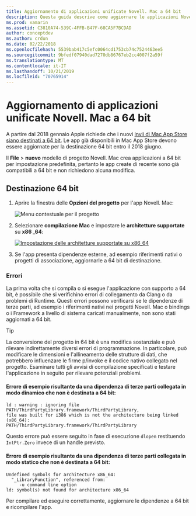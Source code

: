 ```yaml
---
title: Aggiornamento di applicazioni unificate Novell. Mac a 64 bit
description: Questa guida descrive come aggiornare le applicazioni Novell. Mac alla destinazione 64 bit. Vengono inoltre forniti esempi dei tipi di errori che possono verificarsi durante l'esecuzione di questa modifica.
ms.prod: xamarin
ms.assetid: C3810A74-539C-4FFB-B47F-68CA5F7BCDAD
author: conceptdev
ms.author: crdun
ms.date: 02/22/2018
ms.openlocfilehash: 5539bab417c5efc0064cd1753cb74c7524463ee5
ms.sourcegitcommit: 9bfedf07940dad7270db86767eb2cc4007f2a59f
ms.translationtype: MT
ms.contentlocale: it-IT
ms.lasthandoff: 10/21/2019
ms.locfileid: "70765914"
---
```

# <a name="updating-xamarinmac-unified-applications-to-64-bit"></a>Aggiornamento di applicazioni unificate Novell. Mac a 64 bit

A partire dal 2018 gennaio Apple richiede che i nuovi [invii di Mac App Store siano destinati a 64 bit](https://developer.apple.com/news/?id=06282017a). Le app già disponibili in Mac App Store devono essere aggiornate per la destinazione 64 bit entro il 2018 giugno.

Il **File**  > **nuovo** modello di progetto Novell. Mac crea applicazioni a 64 bit per impostazione predefinita, pertanto le app create di recente sono già compatibili a 64 bit e non richiedono alcuna modifica.

## <a name="targeting-64-bit"></a>Destinazione 64 bit

1. Aprire la finestra delle **Opzioni del progetto** per l'app Novell. Mac:

   ![Menu contestuale per il progetto](mac-64-bit-images/1-contextual_menu-vsmac.png "Menu contestuale per il progetto")

2. Selezionare **compilazione Mac** e impostare le **architetture supportate** su **x86 \_64**:

   [![Impostazione delle architetture supportate su x86_64](mac-64-bit-images/2-project_options-vsmac.png "Impostazione delle architetture supportate su x86_64")](mac-64-bit-images/2-project_options-vsmac-large.png#lightbox)

3. Se l'app presenta dipendenze esterne, ad esempio riferimenti nativi o progetti di associazione, aggiornarle a 64 bit di destinazione.

### <a name="errors"></a>Errori

La prima volta che si compila o si esegue l'applicazione con supporto a 64 bit, è possibile che si verifichino errori di collegamento da Clang o da problemi di Runtime. Questi errori possono verificarsi se le dipendenze di terze parti, ad esempio i riferimenti nativi nei progetti Novell. Mac o bindings o i Framework a livello di sistema caricati manualmente, non sono stati aggiornati a 64 bit.

> [!TIP]
> La conversione del progetto in 64 bit è una modifica sostanziale e può rilevare indirettamente diversi errori di programmazione. In particolare, può modificare le dimensioni e l'allineamento delle strutture di dati, che potrebbero influenzare le firme p/invoke e il codice nativo collegato nel progetto. Esaminare tutti gli avvisi di compilazione specificati e testare l'applicazione in seguito per rilevare potenziali problemi.

#### <a name="example-error-resulting-from-a-dynamically-linked-third-party-dependency-that-does-not-target-64-bit"></a>Errore di esempio risultante da una dipendenza di terze parti collegata in modo dinamico che non è destinata a 64 bit:

```console
ld : warning : ignoring file PATH/ThirdPartyLibrary.framework/ThirdPartyLibrary, 
file was built for i386 which is not the architecture being linked (x86_64): 
PATH/ThirdPartyLibrary.framework/ThirdPartyLibrary 
```

Questo errore può essere seguito in fase di esecuzione `dlopen` restituendo `IntPtr.Zero` invece di un handle previsto.

#### <a name="example-error-resulting-from-a-statically-linked-third-party-dependency-that-does-not-target-64-bit"></a>Errore di esempio risultante da una dipendenza di terze parti collegata in modo statico che non è destinata a 64 bit:

```console
Undefined symbols for architecture x86_64:
  "_LibraryFunction", referenced from:
     -u command line option
ld: symbol(s) not found for architecture x86_64 
```

Per compilare ed eseguire correttamente, aggiornare le dipendenze a 64 bit e ricompilare l'app.
